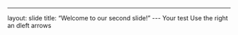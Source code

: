 ---
layout: slide
title: “Welcome to our second slide!” ---
Your test
Use the right an dleft arrows
